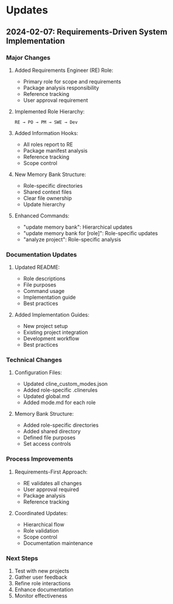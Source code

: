 # Updates

## 2024-02-07: Requirements-Driven System Implementation

### Major Changes
1. Added Requirements Engineer (RE) Role:
   - Primary role for scope and requirements
   - Package analysis responsibility
   - Reference tracking
   - User approval requirement

2. Implemented Role Hierarchy:
   ```
   RE → PO → PM → SWE → Dev
   ```

3. Added Information Hooks:
   - All roles report to RE
   - Package manifest analysis
   - Reference tracking
   - Scope control

4. New Memory Bank Structure:
   - Role-specific directories
   - Shared context files
   - Clear file ownership
   - Update hierarchy

5. Enhanced Commands:
   - "update memory bank": Hierarchical updates
   - "update memory bank for [role]": Role-specific updates
   - "analyze project": Role-specific analysis

### Documentation Updates
1. Updated README:
   - Role descriptions
   - File purposes
   - Command usage
   - Implementation guide
   - Best practices

2. Added Implementation Guides:
   - New project setup
   - Existing project integration
   - Development workflow
   - Best practices

### Technical Changes
1. Configuration Files:
   - Updated cline_custom_modes.json
   - Added role-specific .clinerules
   - Updated global.md
   - Added mode.md for each role

2. Memory Bank Structure:
   - Added role-specific directories
   - Added shared directory
   - Defined file purposes
   - Set access controls

### Process Improvements
1. Requirements-First Approach:
   - RE validates all changes
   - User approval required
   - Package analysis
   - Reference tracking

2. Coordinated Updates:
   - Hierarchical flow
   - Role validation
   - Scope control
   - Documentation maintenance

### Next Steps
1. Test with new projects
2. Gather user feedback
3. Refine role interactions
4. Enhance documentation
5. Monitor effectiveness
